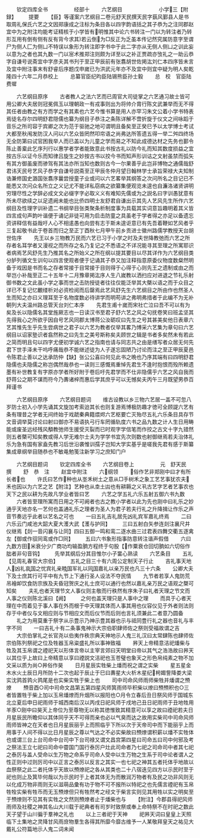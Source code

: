 <!-- { "loadSidebar": true } -->
　　钦定四库全书　　　　　经部十
　　六艺纲目　　　　　　　小学三【附録】
　　提要
　　【臣】等谨案六艺纲目二卷元舒天民撰天民字蓺风鄞县人是书取周礼保氏六艺之文因郑康成之注标为条目各以四字韵语括之其子恭为之注同郡赵宜中为之附注均能考证精核于小学皆有明惟其中论六书转注一门以为转注者乃转形互用有倒有侧有反有背今求其若云倒为□反正为乏虽本传记然究属防意字至谓尸为侧人匚为侧凵不特误以象形为转注即字书中于此二字亦从无侧人侧凵之训此妄以意为之者也其九数一门以宻术推郑注则颇为详至以之补正贾疏亦攷礼之一助云恭字自谦号说斋宜中字彦夫其书刋于至正甲辰前有张翥胡世佐掲汯刘仁本四序皆未言及宜中附注事末有舒睿后序题戊申嵗已为洪武元年亦不及宜中则宜中疑为明人矣乾隆四十六年二月恭校上
　　总纂官臣纪昀臣陆锡熊臣孙士毅
　　总　校　官臣陆费墀










　　六艺纲目原序
　　古者教人之法六艺而已周官大司徒掌之六艺通习故士皆可用公卿大夫居则冠冕佩玉以理朝政一有戎事则出为将帅介胄行陈文武兼举而无不得其任者由教之有方而学之有其素也六艺今惟书算是用人亦罕习朱文公着小学书特表焉徒名存尔四明舒君隠儒也纂为纲目子恭注之条陈详解不啻折旋于仪文之间咏蹈于音乐之所司容于宾卿之次为范于驱驰之地可谓明且备矣至正癸巳予以太学博士考试大都至秋闱发防汉人问以六艺众皆罔然叩帘语之尚弗达所答遗五得一举二舛四终场无全防第曰试官困我举人而已盖以为儿童之学而易之不知此成德达材之先务也鄞令陈止善槖此乞序刋行以惠学者学者能致意此书按古礼以防今礼而知其数度损益之宜按古乐以证今乐而知律吕旋生之妙按古书以挍今书而知声形训诂之文射虽禁而弧矢有其方御虽废而骖驾有其法亦所当知也数则古今一尔果善乎此岂非博物之通儒哉舒君讳天民号艺风子恭字自谦号説斋至正甲辰冬仲月望日翰林学士承旨荣禄大夫知制诰兼修国史潞国张翥序曩尝授童子业或问以六艺畧举其纲答之次问所名之目记已不能悉又次问众名所立之义记尤不能详私窃病之欲纂集便观览未遑也自濂洛诸贤讲明穷理尽性之学辞必成文文必缀字字必取义义有难知先儒或为之説名曰字训愚犹意有所未尽欲续之以足遗阙未能也比侨四明士友舒君自谦出示其先人艺风先生所作六艺纲目及性理字训补遗二书纲举目张类聚条析制度事为具载其实词意旨趣明着其义皆四言成句声韵叶谐便于诵记非徒可用为启击防童之具虽老于学者得之亦足以备遗忘资讲释信有益哉吁人心不相逺愚也向尝有志于斯未遑讵意已有先吾着鞭如艺风者乎三复起敬书此于卷首而归之至正丁酉秋七月甲午前乡贡进士徽州路儒学教授天台胡世佐序
　　先王以乡三物教万民而六艺已习于小学之时及夫世降教弛而六艺之所存者名耳学者又漫视之而所存之名乃复记之不悉语之不详况能寻其至理之所寓耶识者病焉艺风舒先生乃推其名之所始义之所在纲以提其要目以尽其详作为六艺纲目类分胪列循文生训句以四言使观者便于记诵其子恭又加注释指意原委仪物度数粲然明备于戏因是书而名之存者常接于目常接于目则得于心得于心则先王之遗制或由之而举岂小补哉至正二十五年十二月豫章掲汯序人生八嵗教以洒扫应对进退之节礼乐射御书数之文此虽小学之事而世之击防授徒者往往仅能泛举其大槩以语之而于众目之详已不复记忆覼缕析对必资检阅而后罄焉此艺风舒先生六艺纲目之所由作也然圣人生而知之亦曰义理耳至于名物度数必待讲学而明苟讲之弗明弗措者于此编不为无补朝列大夫温州路总管天台刘仁本序
　　先君生甫十嵗而宋社亡泣曰吾不可以有为矣及长以隐儒名其堂旌厥志也一日读汉书至君子舒六艺之风之句抚卷笑曰班孟坚其先得我心之所欲乎因自号艺风同郡太博蒋公汝砺叹曰先生之号其甚美矣他日表章六艺其惟先生乎先生尝病世之君子以六艺为教者仅举其畧乃博采六艺集为章句曰六艺纲目以诏家塾识者翕然称之曰先生之美号斯称矣夫顾世之辑是书者多矣然未有若此之简而明且句以四字尤便初学诚六艺之指南也请与同志共之由是缮写者众居无何先君下世手泽未干呜呼痛哉恭不能继述徒为人子遂忘固陋乃讨论而注之至正甲辰夏邑令陈君止善以之达承防仲【缺】张公公喜曰何见此书之晩也乃序其端有曰四明舒君隐儒也夫隐儒之称岂偶然哉恭也一读则三感慨焉重悼先君生不逢时抱恨而殁所赖遗墨有补世教复有字原亦学者所好附于卷后吁先君学而不仕非隐儒乎六艺之风自我而舒蒋公之期不谋而符今乃夀诸梓而惠后学其庶乎可以无憾矣夫丙午三月既望男恭百拜谨书













　　六艺纲目原序
　　六艺纲目题词
　　维古设教以乡三物六艺居一盖不可忽八岁防士初入小学先诵其文旋加考索迨其长也则复游焉博极防趣才徳可全顾諟六艺有条有理昔之学者无间终始于戏虣秦典籍煨烬六艺枢要亡灭殆尽五礼六乐条目具存节文音调举莫讨论曰射曰御亦不易语执弓行车罔循轨度六书之品九数之计人生日用畴能或废圣远经残风頺教弛师生援受灭裂而已时观字学信笔而作挍之古文十字九错然则五者槩可知矣教或得人学无难尔士夫为学学书宜先次则数也射御继焉若夫治体礼乐为急有国有家盍先教习后世沿袭惟训孺子岂知大学实基乎是嗟我先君有感于斯纂集成章纲举目随恭也不敏黾勉笺注新学习之庶知门户

　　六艺纲目题词
　　钦定四库全书
　　六艺纲目卷上　　　　　元　舒天民　撰
　　舒　恭　注
　　赵宜中附注
　　六纲领
　　俗作艺非郑刚中曰才有所长者也
　　许氏曰艺作种也从埊禾树土之意从□手树禾之象工艺艺事犹农夫禾也因以为六艺之艺【附注】艺种也从坴土凷也有耕耨之义丮古艺字艺者艺事农也天下之民以耕为先故凡学业者皆曰艺
　　六艺之学五礼六乐五射五御六书九数
　　六者皆至理所寓而日用之不可阙者也古之教小学者以此为先也刚中曰礼乐之妙通乎天地亦名一艺何也盖通礼乐之理者为圣人为君子若夫行礼之升降揖让作乐之声音节奏远乎此者以艺名之可也
　　一曰五礼吉礼居先凶礼宾军嘉礼终焉
　　二曰六乐云门咸池大韶大夏大濩大武【濩与护同】
　　三曰五射白矢参连剡注襄尺井仪继焉【剡一音闪襄与让同】四曰五御一鸣和鸾二逐水曲三过君表四舞交衢五逐禽左【御或作驭同鸾或作□同】
　　五曰六书象形指事防意转注谐声假借
　　六曰九数方田米衰分少广商功均输盈朒方程终于句股【作粟衰仓回切朒如六切俗作朏者非句音钩】
　　先举其纲后分其目惟尔小子畱心熟读
　　六艺条目
　　五礼【见周礼春官大宗伯】
　　五礼之目三十有六周公定制天子行止
　　吉礼事天地人凶礼哀国之忧宾礼亲睦国军礼以同国嘉礼以亲万民也凡三十六条
　　公卿大夫下及士庶其行可平中有九节上下通行圣人设法不夺民情
　　九节者若享人鬼防荒吊襘卹饮食防宗族及夫昏冠贺庆之礼士庶可以通行也然以嘉礼亲万民之语观之槩可知矣
　　夫礼也者天理节文人事仪则主敬而行秩然有序朱子曰礼者天理之节文而人事之仪则陈北溪曰【阙】
　　之何也盖天理只是人事中之理
　　而具于心者天理在中而着见于事人事在外而根于中天理其体而人事其用也仪容仪见于外者则法则存于中者仪与文相应则与节相应文而后仪节而后则也言礼须兼此二者意乃圆备
　　礼之为用莫重于祭字从示豊示乃神示豊其器也示与祗同豊行礼之器也音礼与丰字不同
　　一曰吉礼十有二条事鬼神示大宗伯职肆师佐之祭则受福故谓之吉
　　大宗伯掌礼之长官尧以伯夷作秩宗典天神地示人鬼三礼汉曰太常肆陈也肆师佐宗伯陈列祭祀之位及牲器玉帛粢盛礼所以事神致福
　　昦天上帝精意洁祀燔柴与牲及其玉帛谓之禋祀天以形体言帝以主宰言郊曰天明堂曰帝以其气之浩浩故曰昦天以其位乎上故曰上帝精意以享曰禋説文洁祀也玉苍璧也象天之形色帛纯素之物不加文采以质为尚○昦俗作昊
　　日月星辰实牲柴上燔而祝之谓之实柴
　　星五星金木水火土辰日月所防十二次也起于辰止于巳曰夀星大火析木星纪枵娵訾降娄大梁实沈鹑首鹑火鹑尾是也实柴实牲于柴上也
　　司中司命风师雨师柴牲并燔谓之槱燎
　　槱音酉○司中司命文昌第五第四星风师箕雨师毕积柴以燎曰槱槱积也○三者皆置牲于柴上加以玉帛燔燎而升烟所以报阳也○月令立春后丑日祭风师于国城东北立夏后申日祀雨师于城西南后汉以丙戌日祀风师于戌地己丑日祀雨师于丑地牲用羊豕○刚中曰昊天上帝位为至尊物无以称其徳惟致其精意可以享之故曰禋祀若夫日月星辰民所瞻仰以其体同乎天不可得而亲也必以气臭而达之故用实柴司中司命风师雨师皆神之在天者也日月星辰丽乎上而照临乎下所以次于天帝司中而下能丽乎上而用事于人间不得以比日月星辰之尊以气达之不必实柴故曰槱燎谓积薪以燔不实牲体也或谓三台上台司命中台司中下台司禄又谓文昌宫第四星曰司命五曰司中何邪及考之祭法王立七祀曰司命中霤国门国行泰厉户灶此司命者乃七祀之司命司中者其七祀之泰厉与盖人受命以生万物之命系乎司命人受中以生万物之生系于司中论者谓人之性正则中过则厉司中以正言之泰厉以反言之其实一也七祀之神其五者托体乎地故以血祭祭之此二者托体乎天故以槱燎祀之各从其类也二十八宿迭见四方以示民时至于祀也则止及箕毕何哉以为示民时于上者其体无为而散润万物者有及民之功非风则无以化成万物非雨则无以滋萌品彚有功于物不可不报所以特祀之也先儒言禋祀有玉帛牲牷实柴有牲币而无玉槱燎但只有牲然考之经文于柴言实则见其用牲以实之明矣至于槱燎则不见其有实牲之文然则槱燎者止于燔柴也与
　　【附注】今郡县得祀风师雨师及社稷之神其名山大川载于祀典者有司岁时致祭或奉上命特祭不在时祀之数此天子望于山川徧于羣神之礼也
　　以上三者祀于天神
　　祀昦天词曰皇皇上天照临下土集地之灵降甘风雨庻物羣生各得其所靡今靡古维予一人某敬拜皇天之祐见大戴礼公符篇地示人鬼二词未闻

